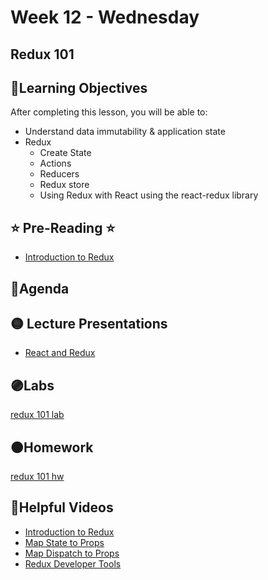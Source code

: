 # Week 12 - Wednesday

## Redux 101

## 📍Learning Objectives
After completing this lesson, you will be able to:

- Understand data immutability & application state
- Redux
    - Create State
    - Actions
    - Reducers
    - Redux store
    - Using Redux with React using the react-redux library 

## ⭐️ Pre-Reading ⭐️
- [Introduction to Redux](https://digitalcrafts.instructure.com/courses/189/pages/reading-intro-to-redux?module_item_id=23545)
<!-- - [State, Actions, and Reducers](https://learn.digitalcrafts.com/immersive/lessons/full-stack-frameworks/state-actions-reducers/) -->

## 📍Agenda

## 🟡 Lecture Presentations
- [React and Redux](https://dc-houston.herokuapp.com/p2/Redux/Redux101.html#1)

## 🟣Labs

[redux 101 lab](https://github.com/veros-labs/lab-redux101)

## 🟠Homework 
[redux 101 hw](https://github.com/veros-labs/hw-redux-101)

## 🔵Helpful Videos
- [Introduction to Redux](https://www.youtube.com/watch?v=X2YOF5bdZlo)
- [Map State to Props](https://www.youtube.com/watch?v=tdcwdXZ1TNw)
- [Map Dispatch to Props](https://www.youtube.com/watch?v=6xeILLnODK0)
- [Redux Developer Tools](https://www.youtube.com/watch?v=nm8RF5QqZ2w)

<!-- ## ✔️Todo Checklist
- [ ]

## 🔶Vocabulary

## 🔷Test Your knowledge


## Resources 
- []() -->




